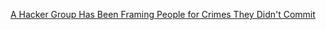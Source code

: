 
[A Hacker Group Has Been Framing People for Crimes They Didn't Commit](https://gizmodo.com/a-hacker-group-has-been-framing-people-for-crimes-they-1848522497)
